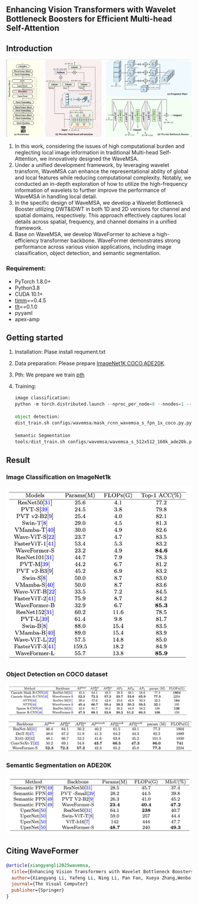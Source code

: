 ## Enhancing Vision Transformers with Wavelet Bottleneck Boosters for Efficient Multi-head Self-Attention

## Introduction

![image-20250405172245373](asset/result5.png)

1. In this work, considering the issues of high computational burden and neglecting local image information in traditional Multi-head Self-Attention, we innovatively designed the WaveMSA.
2. Under a unified development framework, by leveraging wavelet transform, WaveMSA can enhance the representational ability of global and local features while reducing computational complexity. Notably, we conducted an in-depth exploration of how to utilize the high-frequency information of wavelets to further improve the performance of WaveMSA in handling local detail.
3. In the specific design of WaveMSA, we develop a Wavelet Bottleneck Booster utilizing DWT&IDWT in both 1D and 2D versions for channel and spatial domains, respectively. This approach effectively captures local details across spatial, frequency, and channel domains in a unified framework.
4. Base on WaveMSA, we develop WaveFormer to achieve a high-efficiency transformer backbone. WaveFormer demonstrates strong performance across various vision applications, including image classification, object detection, and semantic segmentation.

### Requirement:

* PyTorch 1.8.0+
* Python3.8
* CUDA 10.1+
* [timm](https://github.com/rwightman/pytorch-image-models)==0.4.5
* [tlt](https://github.com/zihangJiang/TokenLabeling)==0.1.0
* pyyaml
* apex-amp

## Getting started

1. Installation: Plase install requment.txt
2. Data preparation: Please prepare [ImageNet1K](http://image-net.org/),[COCO](https://cocodataset.org/),[ADE20K](https://groups.csail.mit.edu/vision/datasets/ADE20K/).
3. Pth: We prepare we train [pth](https://pan.baidu.com/s/1cWIVz19d93rvVYOQwms37Q?pwd=aaaa)
4. Training:

   ```python
   image classification:
   python -m torch.distributed.launch --nproc_per_node=8 --nnodes=1 --node_rank=0 --master_addr="localhost" --master_port=12347 --use_env main.py  --epochs 400 --batch-size 12

   object detection:
   dist_train.sh configs/wavemsa/mask_rcnn_wavemsa_s_fpn_1x_coco.py.py 8

   Semantic Segmentation 
   tools/dist_train.sh configs/wavemsa/wavemsa_s_512x512_160k_ade20k.py 8

   ```

## Result

### Image Classification on ImageNet1k

<img src="asset/result.png" style="zoom:67%;" />

### Object Detection on COCO dataset

<img src="asset/result2.png" alt="result2" style="zoom:67%;" />

<img src="asset/result3.png" alt="result3" style="zoom:67%;" />

### Semantic Segmentation on ADE20K

<img src="asset/result4.png" alt="image-20250405171916713" style="zoom:67%;" />

## Citing WaveFormer

```bibtex
@article{xiangyangli2025wavemsa,
  title={Enhancing Vision Transformers with Wavelet Bottleneck Boosters for Efficient Multi-head Self-Attention},
  author={Xiangyang Li, Yafeng Li, Ning Li, Pan Fan, Xueya Zhang,Wenbo Zhang,Qian Wang},
  journal={The Visual Computer}
  publisher={Springer}
}
```
